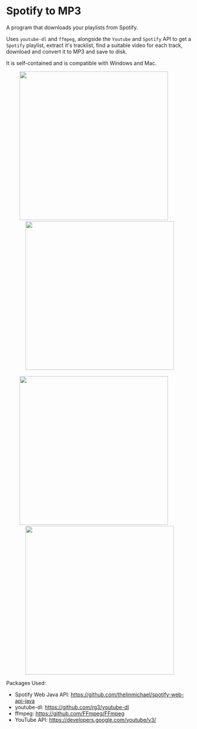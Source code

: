 # Spotify to MP3
A program that downloads your playlists from Spotify.

Uses `youtube-dl` and `ffmpeg`, alongside the `Youtube` and `Spotify` API to get a `Spotify` playlist, extract it's tracklist, find a suitable video for each track, download and convert it to MP3 and save to disk.

It is self-contained and is compatible with Windows and Mac.

<p align="center"><img src="https://i.imgur.com/gdd09pc.png" data-canonical-src="https://i.imgur.com/gdd09pc.png" width="400" />&nbsp;&nbsp;&nbsp;&nbsp;&nbsp;&nbsp;&nbsp;&nbsp;<img src="https://i.imgur.com/hMa5yZS.png" data-canonical-src="https://i.imgur.com/hMa5yZS.png" width="400" /><br><br><img src="https://i.imgur.com/kyJPjKg.png" data-canonical-src="https://i.imgur.com/kyJPjKg.png" width="400" />&nbsp;&nbsp;&nbsp;&nbsp;&nbsp;&nbsp;&nbsp;&nbsp;<img src="https://i.imgur.com/K1QoPWd.png" data-canonical-src="https://i.imgur.com/K1QoPWd.png" width="400" /></p>

Packages Used:
- Spotify Web Java API: https://github.com/thelinmichael/spotify-web-api-java
- youtube-dl: https://github.com/rg3/youtube-dl
- ffmpeg: https://github.com/FFmpeg/FFmpeg
- YouTube API: https://developers.google.com/youtube/v3/
